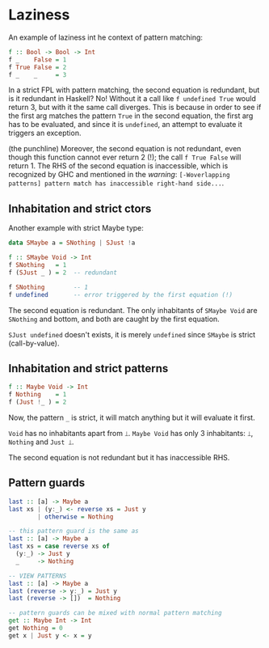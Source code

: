 # Laziness


An example of laziness int he context of pattern matching:

```hs
f :: Bool -> Bool -> Int
f _    False = 1
f True False = 2
f _    _     = 3
```

In a strict FPL with pattern matching, the second equation is redundant, but is it redundant in Haskell? No! Without it a call like `f undefined True` would return 3, but with it the same call diverges. This is because in order to see if the first arg matches the pattern `True` in the second equation, the first arg has to be evaluated, and since it is `undefined`, an attempt to evaluate it triggers an exception.

(the punchline) Moreover, the second equation is not redundant, even though this function cannot ever return 2 (!); the call `f True False` will return 1. The RHS of the second equation is inaccessible, which is recognized by GHC and mentioned in the *warning*: `[-Woverlapping patterns] pattern match has inaccessible right-hand side...`.

## Inhabitation and strict ctors

Another example with strict Maybe type:

```hs
data SMaybe a = SNothing | SJust !a

f :: SMaybe Void -> Int
f SNothing   = 1
f (SJust _ ) = 2  -- redundant

f SNothing        -- 1
f undefined       -- error triggered by the first equation (!)
```

The second equation is redundant. The only inhabitants of `SMaybe Void` are `SNothing` and bottom, and both are caught by the first equation.

`SJust undefined` doesn't exists, it is merely `undefined` since `SMaybe` is strict (call-by-value).

## Inhabitation and strict patterns

```hs
f :: Maybe Void -> Int
f Nothing    = 1
f (Just !_ ) = 2
```

Now, the pattern `_` is strict, it will match anything but it will evaluate it first.

`Void` has no inhabitants apart from `⟘`. `Maybe Void` has only 3 inhabitants: `⟘`, `Nothing` and `Just ⟘`.

The second equation is not redundant but it has inaccessible RHS.

## Pattern guards

```hs
last :: [a] -> Maybe a
last xs | (y:_) <- reverse xs = Just y
        | otherwise = Nothing

-- this pattern guard is the same as
last :: [a] -> Maybe a
last xs = case reverse xs of
  (y:_) -> Just y
  _     -> Nothing

-- VIEW PATTERNS
last :: [a] -> Maybe a
last (reverse -> y:_) = Just y
last (reverse -> [])  = Nothing

-- pattern guards can be mixed with normal pattern matching
get :: Maybe Int -> Int
get Nothing = 0
get x | Just y <- x = y
```
